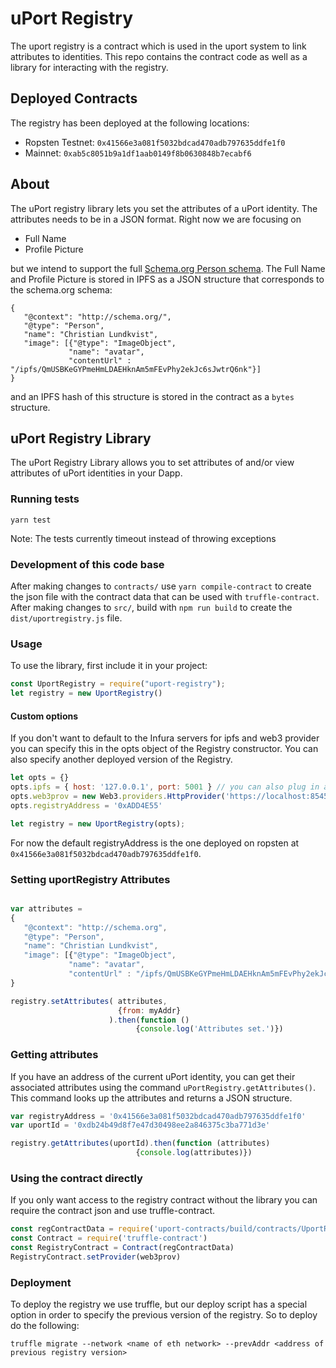 # uPort Registry
The uport registry is a contract which is used in the uport system to link attributes to identities. This repo contains the contract code as well as a library for interacting with the registry.

## Deployed Contracts

The registry has been deployed at the following locations:

- Ropsten Testnet: `0x41566e3a081f5032bdcad470adb797635ddfe1f0`
- Mainnet: `0xab5c8051b9a1df1aab0149f8b0630848b7ecabf6`

## About

The uPort registry library lets you set the attributes of a uPort identity. The attributes needs to be in a JSON format. Right now we are focusing on

* Full Name
* Profile Picture

but we intend to support the full [Schema.org Person schema](http://schema.org/Person). The Full Name and Profile Picture is stored in IPFS as a JSON structure that corresponds to the schema.org schema:

```
{
   "@context": "http://schema.org/",
   "@type": "Person",
   "name": "Christian Lundkvist",
   "image": [{"@type": "ImageObject",
             "name": "avatar",
             "contentUrl" : "/ipfs/QmUSBKeGYPmeHmLDAEHknAm5mFEvPhy2ekJc6sJwtrQ6nk"}]
}
```

and an IPFS hash of this structure is stored in the contract as a `bytes` structure.

## uPort Registry Library

The uPort Registry Library allows you to set attributes of and/or view attributes of uPort identities in your Dapp. 

### Running tests

```
yarn test
```
Note: The tests currently timeout instead of throwing exceptions

### Development of this code base

After making changes to `contracts/` use `yarn compile-contract` to create the json file with the contract data that can be used with `truffle-contract`. After making changes to `src/`, build with `npm run build` to create the `dist/uportregistry.js` file.

### Usage

To use the library, first include it in your project:

```javascript
const UportRegistry = require("uport-registry");
let registry = new UportRegistry()
```

#### Custom options

If you don't want to default to the Infura servers for ipfs and web3 provider you can specify this in the opts object of the Registry constructor. You can also specify another deployed version of the Registry.
```javascript
let opts = {}
opts.ipfs = { host: '127.0.0.1', port: 5001 } // you can also plug in a working ipfs object.
opts.web3prov = new Web3.providers.HttpProvider('https://localhost:8545')
opts.registryAddress = '0xADD4E55'

let registry = new UportRegistry(opts);
```
For now the default registryAddress is the one deployed on ropsten at `0x41566e3a081f5032bdcad470adb797635ddfe1f0`.

### Setting uportRegistry Attributes

```javascript

var attributes =
{
   "@context": "http://schema.org",
   "@type": "Person",
   "name": "Christian Lundkvist",
   "image": [{"@type": "ImageObject",
             "name": "avatar",
             "contentUrl" : "/ipfs/QmUSBKeGYPmeHmLDAEHknAm5mFEvPhy2ekJc6sJwtrQ6nk"}]
}

registry.setAttributes( attributes,
                        {from: myAddr}
                      ).then(function ()
                            {console.log('Attributes set.')})
```

### Getting attributes

If you have an address of the current uPort identity, you can get their associated attributes using the command `uPortRegistry.getAttributes()`. This command looks up the attributes and returns a JSON structure.

```javascript
var registryAddress = '0x41566e3a081f5032bdcad470adb797635ddfe1f0'
var uportId = '0xdb24b49d8f7e47d30498ee2a846375c3ba771d3e'

registry.getAttributes(uportId).then(function (attributes)
                            {console.log(attributes)})
```

### Using the contract directly
If you only want access to the registry contract without the library you can require the contract json and use truffle-contract.
```javascript
const regContractData = require('uport-contracts/build/contracts/UportRegistry.json')
const Contract = require('truffle-contract')
const RegistryContract = Contract(regContractData)
RegistryContract.setProvider(web3prov)
```

### Deployment
To deploy the registry we use truffle, but our deploy script has a special option in order to specify the previous version of the registry. So to deploy do the following:
```
truffle migrate --network <name of eth network> --prevAddr <address of previous registry version>
```

